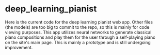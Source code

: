 # deep_learning_pianist

Here is the current code for the deep learning pianist web app. Other files (the models) are too big to commit to the repo, so this is mainly for code viewing purposes. This app utilizes neural networks to generate classical piano compositions and play them for the user through a self-playing piano on the site's main page. This is mainly a prototype and is still undergoing improvement.
